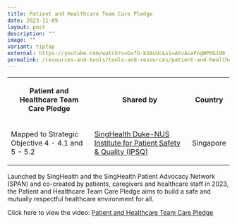 ```yaml
---
title: Patient and Healthcare Team Care Pledge
date: 2023-11-09
layout: post
description: ""
image: ""
variant: tiptap
external: https://youtube.com/watch?v=GxfG-kS8uUc&si=AtvAuaFngWPOG198
permalink: /resources-and-tools/tools-and-resources/patient-and-healthcare-team-care-pledge/
---
```

<table><tbody><tr><th rowspan="1" colspan="1"><p>Patient and Healthcare Team Care Pledge</p></th><th rowspan="1" colspan="1"><p>Shared by</p></th><th rowspan="1" colspan="1"><p>Country</p></th></tr><tr><td rowspan="1" colspan="1"><p>Mapped to Strategic Objective 4 - 4.1 and 5 - 5.2</p></td><td rowspan="1" colspan="1"><p><a href="https://www.singhealthdukenus.com.sg/ipsq" rel="noopener noreferrer nofollow" target="_blank">SingHealth Duke-NUS Institute for Patient Safety &amp; Quality (IPSQ)</a></p></td><td rowspan="1" colspan="1"><p>Singapore</p></td></tr></tbody></table><p>Launched by SingHealth and the SingHealth Patient Advocacy Network (SPAN) and co-created by patients, caregivers and healthcare staff in 2023, the Patient and Healthcare Team Care Pledge aims to build a safe and mutually respectful healthcare environment for all.</p><p>Click here to view the video: <a href="https://youtube.com/watch?v=GxfG-kS8uUc&amp;si=AtvAuaFngWPOG198" rel="noopener noreferrer nofollow" target="_blank">Patient and Healthcare Team Care Pledge</a></p>